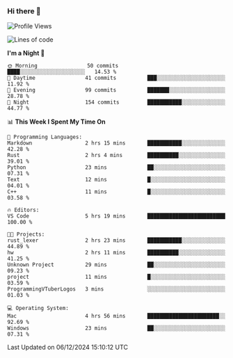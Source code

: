 ### Hi there 👋

<!--
**ALiersEL/ALiersEL** is a ✨ _special_ ✨ repository because its `README.md` (this file) appears on your GitHub profile.

Here are some ideas to get you started:

- 🔭 I’m currently working on ...
- 🌱 I’m currently learning ...
- 👯 I’m looking to collaborate on ...
- 🤔 I’m looking for help with ...
- 💬 Ask me about ...
- 📫 How to reach me: ...
- 😄 Pronouns: ...
- ⚡ Fun fact: ...
-->

<!--START_SECTION:waka-->
![Profile Views](http://img.shields.io/badge/Profile%20Views-0-blue)

![Lines of code](https://img.shields.io/badge/From%20Hello%20World%20I%27ve%20Written-7.6%20million%20lines%20of%20code-blue)

**I'm a Night 🦉** 

```text
🌞 Morning                50 commits          ████░░░░░░░░░░░░░░░░░░░░░   14.53 % 
🌆 Daytime                41 commits          ███░░░░░░░░░░░░░░░░░░░░░░   11.92 % 
🌃 Evening                99 commits          ███████░░░░░░░░░░░░░░░░░░   28.78 % 
🌙 Night                  154 commits         ███████████░░░░░░░░░░░░░░   44.77 % 
```


📊 **This Week I Spent My Time On** 

```text
💬 Programming Languages: 
Markdown                 2 hrs 15 mins       ███████████░░░░░░░░░░░░░░   42.28 % 
Rust                     2 hrs 4 mins        ██████████░░░░░░░░░░░░░░░   39.01 % 
Python                   23 mins             ██░░░░░░░░░░░░░░░░░░░░░░░   07.31 % 
Text                     12 mins             █░░░░░░░░░░░░░░░░░░░░░░░░   04.01 % 
C++                      11 mins             █░░░░░░░░░░░░░░░░░░░░░░░░   03.58 % 

🔥 Editors: 
VS Code                  5 hrs 19 mins       █████████████████████████   100.00 % 

🐱‍💻 Projects: 
rust_lexer               2 hrs 23 mins       ███████████░░░░░░░░░░░░░░   44.89 % 
hw                       2 hrs 11 mins       ██████████░░░░░░░░░░░░░░░   41.25 % 
Unknown Project          29 mins             ██░░░░░░░░░░░░░░░░░░░░░░░   09.23 % 
project                  11 mins             █░░░░░░░░░░░░░░░░░░░░░░░░   03.59 % 
ProgrammingVTuberLogos   3 mins              ░░░░░░░░░░░░░░░░░░░░░░░░░   01.03 % 

💻 Operating System: 
Mac                      4 hrs 56 mins       ███████████████████████░░   92.69 % 
Windows                  23 mins             ██░░░░░░░░░░░░░░░░░░░░░░░   07.31 % 
```


 Last Updated on 06/12/2024 15:10:12 UTC
<!--END_SECTION:waka-->
